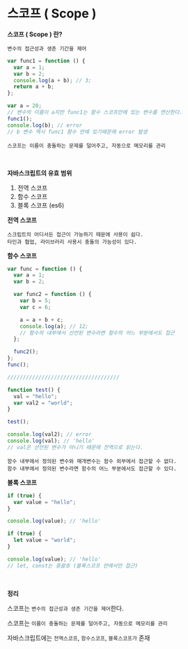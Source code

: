 # 스코프 ( Scope )

**스코프 ( Scope ) 란?**

`변수의 접근성과 생존 기간을 제어`

```javascript
var func1 = function () {
  var a = 1;
  var b = 2;
  console.log(a + b); // 3;
  return a + b;
};

var a = 20;
// 변수의 이름이 a지만 func1는 함수 스코프안에 있는 변수를 연산한다.
func1();
console.log(b); // error
// b 변수 역시 func1 함수 안에 있기때문에 error 발생
```

    스코프는 이름이 충돌하는 문제를 덜어주고, 자동으로 메모리를 관리

<br />

**자바스크립트의 유효 범위**

1. 전역 스코프
2. 함수 스코프
3. 블록 스코프 (es6)

**전역 스코프**

    스크립트의 어디서든 접근이 가능하기 때문에 사용이 쉽다.
    타인과 협업, 라이브러리 사용시 충돌의 가능성이 있다.

**함수 스코프**

```javascript
var func = function () {
  var a = 1;
  var b = 2;

  var func2 = function () {
    var b = 5;
    var c = 6;

    a = a + b + c;
    console.log(a); // 12;
    // 함수의 내부에서 선언된 변수라면 함수의 어느 부분에서도 접근
  };

  func2();
};
func();

////////////////////////////////////

function test() {
  val = "hello";
  var val2 = "world";
}

test();

console.log(val2); // error
console.log(val); // 'hello'
// val은 선언된 변수가 아니기 때문에 전역으로 읽는다.
```

    함수 내부에서 정의된 변수와 매개변수는 함수 외부에서 접근할 수 없다.
    함수 내부에서 정의된 변수라면 함수의 어느 부분에서도 접근할 수 있다.

**블록 스코프**

```javascript
if (true) {
  var value = "hello";
}

console.log(value); // 'hello'

if (true) {
  let value = "world";
}

console.log(value); // 'hello'
// let, const는 중괄호 (블록스코프 안에서만 접근)
```

<br />

**정리**

스코프는 `변수의 접근성과 생존 기간을 제어`한다.

스코프는 `이름이 충돌하는 문제를 덜어주고, 자동으로 메모리를 관리`

자바스크립트에는 `전역스코프`, `함수스코프`, `블록스코프가` 존재
